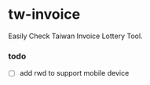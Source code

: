 # tw-invoice

Easily Check Taiwan Invoice Lottery Tool.

### todo

- [ ] add rwd to support mobile device
